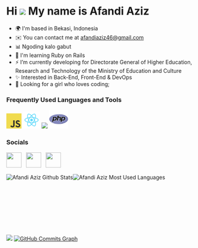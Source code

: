 <!-- ### Hi there 👋 -->

<!--
**bdrsmsdn/bdrsmsdn** is a ✨ _special_ ✨ repository because its `README.md` (this file) appears on your GitHub profile.

Here are some ideas to get you started:

- 🔭 I’m currently working on ...
- 🌱 I’m currently learning ...
- 👯 I’m looking to collaborate on ...
- 🤔 I’m looking for help with ...
- 💬 Ask me about ...
- 📫 How to reach me: ...
- 😄 Pronouns: ...
- ⚡ Fun fact: ...
-->

Hi <img src="https://media.giphy.com/media/hvRJCLFzcasrR4ia7z/giphy.gif" width="20px"> My name is Afandi Aziz
============================

<!-- Full-Stack Web Developer -->
<!-- ------------------------ -->

* 🌍  I'm based in Bekasi, Indonesia
* ✉️  You can contact me at [afandiaziz46@gmail.com](mailto:afandiaziz46@gmail.com)
* 📊 Ngoding kalo gabut
* 🧠  I'm learning Ruby on Rails
* ⚡️ I’m currently developing for Directorate General of Higher Education, Research and Technology of the Ministry of Education and Culture
* ✨ Interested in Back-End, Front-End & DevOps
* 🤔 Looking for a girl who loves coding;

<!-- - ⚡️ Currently developing impactful solutions at <a href="https://speedboostr.com?ref=johnkirtley" target="_blank">Speed Boostr</a>.
* 🌱 I’m currently learning React & Ruby
- 👨‍💻 Enjoy collaborating on `open source` projects.
- ✈️ Fun Fact: Love international travel. -->


### Frequently Used Languages and Tools 
<code><img height="40" src="https://raw.githubusercontent.com/github/explore/80688e429a7d4ef2fca1e82350fe8e3517d3494d/topics/javascript/javascript.png"></code>
<code><img height="45" src="https://raw.githubusercontent.com/github/explore/80688e429a7d4ef2fca1e82350fe8e3517d3494d/topics/react/react.png"></code>
<code><img height="40" src="https://nodejs.org/static/images/logo.svg"></code> 
<code><img height="50" src="https://raw.githubusercontent.com/github/explore/5c058a388828bb5fde0bcafd4bc867b5bb3f26f3/topics/php/php.png"></code>
<!-- <code><img height="40" src="https://raw.githubusercontent.com/github/explore/5c058a388828bb5fde0bcafd4bc867b5bb3f26f3/topics/python/python.png"></code> -->
<!-- <code><img height="40" src="https://raw.githubusercontent.com/github/explore/5c058a388828bb5fde0bcafd4bc867b5bb3f26f3/topics/html/html.png"></code> -->
<!-- <code><img height="40" src="https://raw.githubusercontent.com/github/explore/5c058a388828bb5fde0bcafd4bc867b5bb3f26f3/topics/css/css.png"></code> -->

### Socials

<p align="left">
  <a href="https://www.github.com/afandiaziz" target="_blank" rel="noreferrer"><img src="https://raw.githubusercontent.com/danielcranney/readme-generator/main/public/icons/socials/github.svg" width="40" height="40" /></a> 
  &nbsp;
  <a href="http://www.instagram.com/muhammadafandiaziz" target="_blank" rel="noreferrer"><img src="https://raw.githubusercontent.com/danielcranney/readme-generator/main/public/icons/socials/instagram.svg" width="40" height="40" /></a> 
  &nbsp;
  <a href="https://www.linkedin.com/in/afandiaziz" target="_blank" rel="noreferrer"><img src="https://raw.githubusercontent.com/danielcranney/readme-generator/main/public/icons/socials/linkedin.svg" width="40" height="40" /></a>
</p>


<div>
  <div style="display: flex; align-items: flex-start;">
    <img height="160" src="https://github-readme-stats.vercel.app/api?username=afandiaziz&include_all_commits=true&count_private=true&show_icons=true&hide_border=true&title_color=ec4899&text_color=ffffff&bg_color=181824" alt="Afandi Aziz Github Stats" />
    <img height="160" src="https://github-readme-stats.vercel.app/api/top-langs/?username=afandiaziz&layout=compact&hide=css,less,html&title_color=ec4899&text_color=ffffff&bg_color=181824&hide_border=true" alt="Afandi Aziz Most Used Languages" />   
  </div>
  <a href="http://www.github.com/afandiaziz"><img src="https://github-readme-streak-stats.herokuapp.com/?user=afandiaziz&stroke=ffffff&background=181824&ring=ec4899&fire=ec4899&currStreakNum=ffffff&currStreakLabel=ec4899&sideNums=ffffff&sideLabels=ffffff&dates=ffffff&hide_border=true" /></a>
  <a href="http://www.github.com/afandiaziz"><img src="https://activity-graph.herokuapp.com/graph?username=afandiaziz&bg_color=181824&color=ffffff&line=ec4899&point=ffffff&area_color=181824&area=true&hide_border=true&custom_title=GitHub%20Commits%20Graph" alt="GitHub Commits Graph" /></a>
</div>
